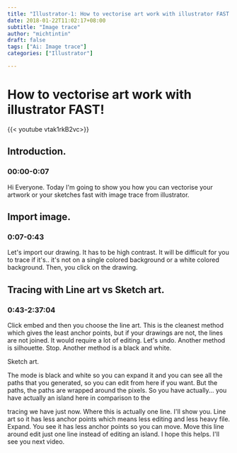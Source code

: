 ```yaml
---
title: "Illustrator-1: How to vectorise art work with illustrator FAST!"
date: 2018-01-22T11:02:17+08:00
subtitle: "Image trace"
author: "michtintin"
draft: false
tags: ["Ai: Image trace"]
categories: ["Illustrator"]

---
```


# How to vectorise art work with illustrator FAST!

{{< youtube vtak1rkB2vc>}}

## Introduction.
### 00:00-0:07
Hi Everyone. Today I'm going to show you how you can vectorise your artwork or your sketches fast with image trace from illustrator.


## Import image.
### 0:07-0:43

Let's import our drawing. It has to be high contrast. It will be difficult for you to trace if it's.. it's not on a single colored background or a white colored background. Then, you click on the drawing.
## Tracing with Line art vs Sketch art.
### 0:43-2:37:04

Click embed and then you choose the line art. This is the cleanest method which gives the least anchor points, but if your drawings are not, the lines are not joined. It would require a lot of editing. Let's undo. Another method is silhouette. Stop. Another method is a black and white.

Sketch art.

The mode is black and white so you can expand it and you can see all the paths that you generated, so you can edit from here if you want. But the paths, the paths are wrapped around the pixels. So you have actually... you have actually an island here in comparison to the

tracing we have just now. Where this is actually one line. I'll show you. Line art so it has less anchor points which means less editing and less heavy file. Expand. You see it has less anchor points so you can move. Move this line around edit just one line instead of editing an island. I hope this helps. I'll see you next video.
